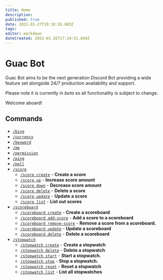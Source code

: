 ```yaml
---
title: Home
description: 
published: true
date: 2022-01-27T19:10:26.083Z
tags: 
editor: markdown
dateCreated: 2022-01-26T17:24:51.849Z
---
```


# Guac Bot

Guac Bot aims to be the next generation Discord Bot providing a wide feature set alongside 24/7 production availability and support.

Please note it is currently in _beta_ so all functionality is subject to change. 

Welcome aboard!

## Commands

- [`/bing`](/commands/bing)
- [`/currency`](/commands/currency)
- [`/keyword`](/commands/keyword)
- [`/me`](/commands/me)
- [`/permission`](/commands/permission)
- [`/ping`](/commands/ping)
- [`/poll`](/commands/poll)
- [`/score`](/commands/score)
  - [`/score create`](/commands/score#create-create-a-score) - **Create a score**
  - [`/score up`](/commands/score#up-increase-score-amount) - **Increase score amount**
  - [`/score down`](/commands/score#down-decrease-score-amount) - **Decrease score amount**
  - [`/score delete`](/commands/score#delete-delete-a-score) - **Delete a score**
  - [`/score update`](/commands/score#update-update-a-score) - **Update a score**
  - [`/score list`](/commands/score#list-list-out-scores) - **List out scores**
- [`/scoreboard`](/commands/scoreboard)
  - [`/scoreboard create`](/commands/scoreboard#create-create-a-scoreboard) - **Create a scoreboard**
  - [`/scoreboard add-score`](/commands/scoreboard#add-score-add-score-to-scoreboard) - **Add a score to a scoreboard**
  - [`/scoreboard remove-score`](/commands/scoreboard#remove-score-remove-score-from-scoreboard) - **Remove a score from a scoreboard.**
  - [`/scoreboard update`](/commands/scoreboard#update-update-a-scoreboard) - **Update a scoreboard**
  - [`/scoreboard delete`](/commands/scoreboard#delete-delete-a-scoreboard) - **Delete a scoreboard**
- [`/stopwatch`](/commands/stopwatch)
	- [`/stopwatch create`](/commands/stopwatch#create-create-a-stopwatch) - **Create a stopwatch**
  - [`/stopwatch delete`](/commands/stopwatch#delete-delete-a-stopwatch) - **Delete a stopwatch**
  - [`/stopwatch start`](/commands/stopwatch#start-start-a-stopwatch) - **Start a stopwatch.**
  - [`/stopwatch stop`](/commands/stopwatch#stop-stop-a-stopwatch) - **Stop a stopwatch.**
  - [`/stopwatch reset`](/commands/stopwatch#reset-reset-a-stopwatch) - **Reset a stopwatch**
  - [`/stopwatch list`](/commands/stopwatch#list-list-all-stopwatches) - **List all stopwatches**

